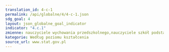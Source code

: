 ```yaml
---
translation_id: 4-c-1
permalink: /api/globalne/4/4-c-1.json
sdg_goal: 4
layout: json_globalne_goal_indicator
indicator: "4.c.1"
zmienne: nauczyciele wychowania przedszkolnego,nauczyciele szkół podstawowych,nauczyciele szkół gimnazjalnych,nauczyciele szkół ponadgimnazjalnych (bez policealnych)
kategorie: Według poziomu kształcenia
source_url: www.stat.gov.pl
---
```

